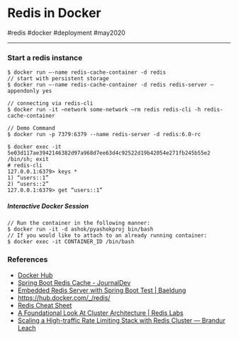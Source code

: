 # Redis in Docker
#redis #docker #deployment #may2020

---

### Start a redis instance
```
$ docker run —-name redis-cache-container -d redis
// start with persistent storage
$ docker run —-name redis-cache-container -d redis redis-server —appendonly yes

// connecting via redis-cli
$ docker run -it —network some-network —rm redis redis-cli -h redis-cache-container

// Demo Command
$ docker run -p 7379:6379 --name redis-server -d redis:6.0-rc

$ docker exec -it 5e03d117ae3942146382d97a968d7ee63d4c92522d19b42054e271fb245b55e2 /bin/sh; exit
# redis-cli
127.0.0.1:6379> keys *
1) “users::1”
2) “users::2”
127.0.0.1:6379> get “users::1”
```

##### Interactive Docker Session
```
// Run the container in the following manner:
$ docker run -it -d ashok/pyashokproj bin/bash
// If you would like to attach to an already running container:
$ docker exec -it CONTAINER_ID /bin/bash
```


### References
- [Docker Hub](https://hub.docker.com/_/redis/)
- [Spring Boot Redis Cache - JournalDev](https://www.journaldev.com/18141/spring-boot-redis-cache)
- [Embedded Redis Server with Spring Boot Test | Baeldung](https://www.baeldung.com/spring-embedded-redis)
- https://hub.docker.com/_/redis/
- [Redis Cheat Sheet](https://lzone.de/cheat-sheet/Redis)
- [A Foundational Look At Cluster Architecture | Redis Labs](https://redislabs.com/redis-enterprise/technology/redis-enterprise-cluster-architecture/)
- [Scaling a High-traffic Rate Limiting Stack with Redis Cluster — Brandur Leach](https://brandur.org/redis-cluster)
